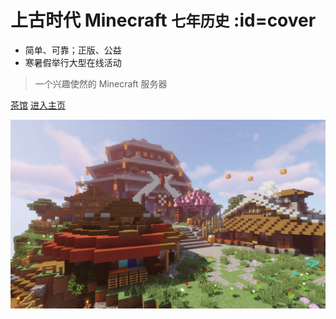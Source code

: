 # 上古时代 Minecraft <small>七年历史</small> :id=cover

- 简单、可靠；正版、公益
- 寒暑假举行大型在线活动

> 一个兴趣使然的 Minecraft 服务器

[茶馆](https://bbs.mimaru.me/)
[进入主页](/README.md)

![background](assets/images/bg.jpg)

